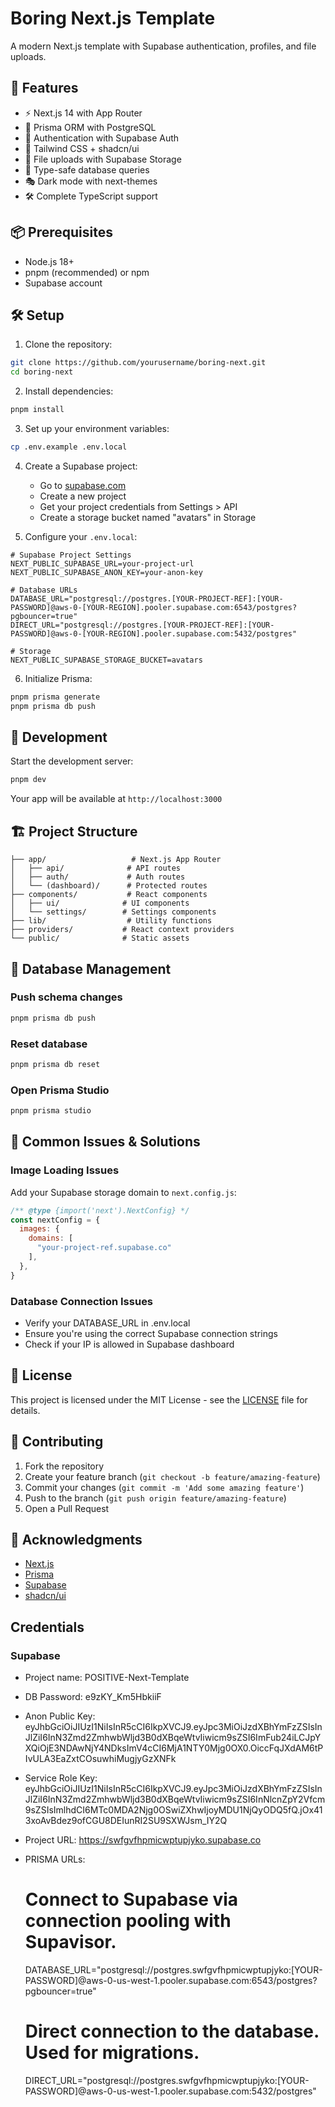 # Boring Next.js Template

A modern Next.js template with Supabase authentication, profiles, and file uploads.

## 🚀 Features

- ⚡️ Next.js 14 with App Router
- 🔋 Prisma ORM with PostgreSQL
- 🔑 Authentication with Supabase Auth
- 🎨 Tailwind CSS + shadcn/ui
- 📁 File uploads with Supabase Storage
- 🔄 Type-safe database queries
- 🎭 Dark mode with next-themes
- 🛠 Complete TypeScript support

## 📦 Prerequisites

- Node.js 18+ 
- pnpm (recommended) or npm
- Supabase account

## 🛠 Setup

1. Clone the repository:
```bash
git clone https://github.com/yourusername/boring-next.git
cd boring-next
```

2. Install dependencies:
```bash
pnpm install
```

3. Set up your environment variables:
```bash
cp .env.example .env.local
```

4. Create a Supabase project:
   - Go to [supabase.com](https://supabase.com)
   - Create a new project
   - Get your project credentials from Settings > API
   - Create a storage bucket named "avatars" in Storage

5. Configure your `.env.local`:
```env
# Supabase Project Settings
NEXT_PUBLIC_SUPABASE_URL=your-project-url
NEXT_PUBLIC_SUPABASE_ANON_KEY=your-anon-key

# Database URLs
DATABASE_URL="postgresql://postgres.[YOUR-PROJECT-REF]:[YOUR-PASSWORD]@aws-0-[YOUR-REGION].pooler.supabase.com:6543/postgres?pgbouncer=true"
DIRECT_URL="postgresql://postgres.[YOUR-PROJECT-REF]:[YOUR-PASSWORD]@aws-0-[YOUR-REGION].pooler.supabase.com:5432/postgres"

# Storage
NEXT_PUBLIC_SUPABASE_STORAGE_BUCKET=avatars
```

6. Initialize Prisma:
```bash
pnpm prisma generate
pnpm prisma db push
```

## 🚀 Development

Start the development server:
```bash
pnpm dev
```

Your app will be available at `http://localhost:3000`

## 🏗 Project Structure

```
├── app/                   # Next.js App Router
│   ├── api/              # API routes
│   ├── auth/             # Auth routes
│   └── (dashboard)/      # Protected routes
├── components/           # React components
│   ├── ui/              # UI components
│   └── settings/        # Settings components
├── lib/                  # Utility functions
├── providers/           # React context providers
└── public/              # Static assets
```

## 📝 Database Management

### Push schema changes
```bash
pnpm prisma db push
```

### Reset database
```bash
pnpm prisma db reset
```

### Open Prisma Studio
```bash
pnpm prisma studio
```

## 🔧 Common Issues & Solutions

### Image Loading Issues
Add your Supabase storage domain to `next.config.js`:
```js
/** @type {import('next').NextConfig} */
const nextConfig = {
  images: {
    domains: [
      "your-project-ref.supabase.co"
    ],
  },
}
```

### Database Connection Issues
- Verify your DATABASE_URL in .env.local
- Ensure you're using the correct Supabase connection strings
- Check if your IP is allowed in Supabase dashboard

## 📄 License

This project is licensed under the MIT License - see the [LICENSE](LICENSE) file for details.

## 🤝 Contributing

1. Fork the repository
2. Create your feature branch (`git checkout -b feature/amazing-feature`)
3. Commit your changes (`git commit -m 'Add some amazing feature'`)
4. Push to the branch (`git push origin feature/amazing-feature`)
5. Open a Pull Request

## 🙏 Acknowledgments

- [Next.js](https://nextjs.org/)
- [Prisma](https://www.prisma.io/)
- [Supabase](https://supabase.com/)
- [shadcn/ui](https://ui.shadcn.com/)


## Credentials

### Supabase
- Project name: POSITIVE-Next-Template
- DB Password: e9zKY_Km5HbkiiF
- Anon Public Key: eyJhbGciOiJIUzI1NiIsInR5cCI6IkpXVCJ9.eyJpc3MiOiJzdXBhYmFzZSIsInJlZiI6InN3Zmd2ZmhwbWljd3B0dXBqeWtvIiwicm9sZSI6ImFub24iLCJpYXQiOjE3NDAwNjY4NDksImV4cCI6MjA1NTY0Mjg0OX0.OiccFqJXdAM6tPIvULA3EaZxtCOsuwhiMugjyGzXNFk
- Service Role Key: eyJhbGciOiJIUzI1NiIsInR5cCI6IkpXVCJ9.eyJpc3MiOiJzdXBhYmFzZSIsInJlZiI6InN3Zmd2ZmhwbWljd3B0dXBqeWtvIiwicm9sZSI6InNlcnZpY2Vfcm9sZSIsImlhdCI6MTc0MDA2Njg0OSwiZXhwIjoyMDU1NjQyODQ5fQ.jOx413xoAvBdez9ofCGU8DEIunRI2SU9SXWJsm_IY2Q
- Project URL: https://swfgvfhpmicwptupjyko.supabase.co

- PRISMA URLs:
    # Connect to Supabase via connection pooling with Supavisor.
    DATABASE_URL="postgresql://postgres.swfgvfhpmicwptupjyko:[YOUR-PASSWORD]@aws-0-us-west-1.pooler.supabase.com:6543/postgres?pgbouncer=true"

    # Direct connection to the database. Used for migrations.
    DIRECT_URL="postgresql://postgres.swfgvfhpmicwptupjyko:[YOUR-PASSWORD]@aws-0-us-west-1.pooler.supabase.com:5432/postgres"
        
